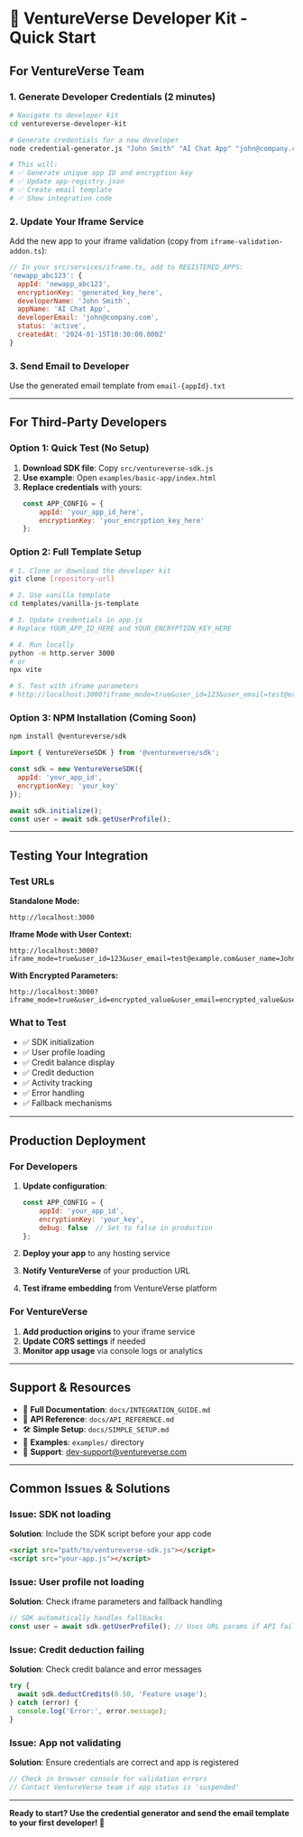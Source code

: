 # 🚀 VentureVerse Developer Kit - Quick Start

## For VentureVerse Team

### 1. Generate Developer Credentials (2 minutes)

```bash
# Navigate to developer kit
cd ventureverse-developer-kit

# Generate credentials for a new developer
node credential-generator.js "John Smith" "AI Chat App" "john@company.com"

# This will:
# ✅ Generate unique app ID and encryption key
# ✅ Update app-registry.json
# ✅ Create email template
# ✅ Show integration code
```

### 2. Update Your Iframe Service

Add the new app to your iframe validation (copy from `iframe-validation-addon.ts`):

```javascript
// In your src/services/iframe.ts, add to REGISTERED_APPS:
'newapp_abc123': {
  appId: 'newapp_abc123',
  encryptionKey: 'generated_key_here',
  developerName: 'John Smith',
  appName: 'AI Chat App',
  developerEmail: 'john@company.com',
  status: 'active',
  createdAt: '2024-01-15T10:30:00.000Z'
}
```

### 3. Send Email to Developer

Use the generated email template from `email-{appId}.txt`

---

## For Third-Party Developers

### Option 1: Quick Test (No Setup)

1. **Download SDK file**: Copy `src/ventureverse-sdk.js`
2. **Use example**: Open `examples/basic-app/index.html`
3. **Replace credentials** with yours:
   ```javascript
   const APP_CONFIG = {
       appId: 'your_app_id_here',
       encryptionKey: 'your_encryption_key_here'
   };
   ```

### Option 2: Full Template Setup

```bash
# 1. Clone or download the developer kit
git clone [repository-url]

# 2. Use vanilla template
cd templates/vanilla-js-template

# 3. Update credentials in app.js
# Replace YOUR_APP_ID_HERE and YOUR_ENCRYPTION_KEY_HERE

# 4. Run locally
python -m http.server 3000
# or
npx vite

# 5. Test with iframe parameters
# http://localhost:3000?iframe_mode=true&user_id=123&user_email=test@example.com&user_name=Test%20User
```

### Option 3: NPM Installation (Coming Soon)

```bash
npm install @ventureverse/sdk
```

```javascript
import { VentureVerseSDK } from '@ventureverse/sdk';

const sdk = new VentureVerseSDK({
  appId: 'your_app_id',
  encryptionKey: 'your_key'
});

await sdk.initialize();
const user = await sdk.getUserProfile();
```

---

## Testing Your Integration

### Test URLs

**Standalone Mode:**
```
http://localhost:3000
```

**Iframe Mode with User Context:**
```
http://localhost:3000?iframe_mode=true&user_id=123&user_email=test@example.com&user_name=John%20Doe
```

**With Encrypted Parameters:**
```
http://localhost:3000?iframe_mode=true&user_id=encrypted_value&user_email=encrypted_value&user_name=encrypted_value
```

### What to Test

- ✅ SDK initialization
- ✅ User profile loading
- ✅ Credit balance display
- ✅ Credit deduction
- ✅ Activity tracking
- ✅ Error handling
- ✅ Fallback mechanisms

---

## Production Deployment

### For Developers

1. **Update configuration**:
   ```javascript
   const APP_CONFIG = {
       appId: 'your_app_id',
       encryptionKey: 'your_key',
       debug: false  // Set to false in production
   };
   ```

2. **Deploy your app** to any hosting service
3. **Notify VentureVerse** of your production URL
4. **Test iframe embedding** from VentureVerse platform

### For VentureVerse

1. **Add production origins** to your iframe service
2. **Update CORS settings** if needed
3. **Monitor app usage** via console logs or analytics

---

## Support & Resources

- 📖 **Full Documentation**: `docs/INTEGRATION_GUIDE.md`
- 🔧 **API Reference**: `docs/API_REFERENCE.md`
- 🛠️ **Simple Setup**: `docs/SIMPLE_SETUP.md`
- 🧪 **Examples**: `examples/` directory
- 📧 **Support**: dev-support@ventureverse.com

---

## Common Issues & Solutions

### Issue: SDK not loading
**Solution**: Include the SDK script before your app code
```html
<script src="path/to/ventureverse-sdk.js"></script>
<script src="your-app.js"></script>
```

### Issue: User profile not loading
**Solution**: Check iframe parameters and fallback handling
```javascript
// SDK automatically handles fallbacks
const user = await sdk.getUserProfile(); // Uses URL params if API fails
```

### Issue: Credit deduction failing
**Solution**: Check credit balance and error messages
```javascript
try {
  await sdk.deductCredits(0.50, 'Feature usage');
} catch (error) {
  console.log('Error:', error.message);
}
```

### Issue: App not validating
**Solution**: Ensure credentials are correct and app is registered
```javascript
// Check in browser console for validation errors
// Contact VentureVerse team if app status is 'suspended'
```

---

**Ready to start? Use the credential generator and send the email template to your first developer! 🎉**